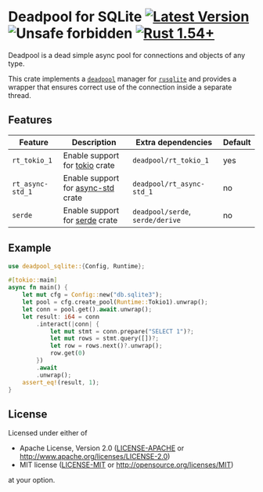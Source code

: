 # Deadpool for SQLite [![Latest Version](https://img.shields.io/crates/v/deadpool-sqlite.svg)](https://crates.io/crates/deadpool-sqlite) ![Unsafe forbidden](https://img.shields.io/badge/unsafe-forbidden-success.svg "Unsafe forbidden") [![Rust 1.54+](https://img.shields.io/badge/rustc-1.54+-lightgray.svg "Rust 1.54+")](https://blog.rust-lang.org/2021/07/29/Rust-1.54.0.html)

Deadpool is a dead simple async pool for connections and objects
of any type.

This crate implements a [`deadpool`](https://crates.io/crates/deadpool)
manager for [`rusqlite`](https://crates.io/crates/rusqlite)
and provides a wrapper that ensures correct use of the connection
inside a separate thread.

## Features

| Feature | Description | Extra dependencies | Default |
| ------- | ----------- | ------------------ | ------- |
| `rt_tokio_1` | Enable support for [tokio](https://crates.io/crates/tokio) crate | `deadpool/rt_tokio_1` | yes |
| `rt_async-std_1` | Enable support for [async-std](https://crates.io/crates/config) crate | `deadpool/rt_async-std_1` | no |
| `serde` | Enable support for [serde](https://crates.io/crates/serde) crate | `deadpool/serde`, `serde/derive` | no |

## Example

```rust
use deadpool_sqlite::{Config, Runtime};

#[tokio::main]
async fn main() {
    let mut cfg = Config::new("db.sqlite3");
    let pool = cfg.create_pool(Runtime::Tokio1).unwrap();
    let conn = pool.get().await.unwrap();
    let result: i64 = conn
        .interact(|conn| {
            let mut stmt = conn.prepare("SELECT 1")?;
            let mut rows = stmt.query([])?;
            let row = rows.next()?.unwrap();
            row.get(0)
        })
        .await
        .unwrap();
    assert_eq!(result, 1);
}
```

## License

Licensed under either of

- Apache License, Version 2.0 ([LICENSE-APACHE](LICENSE-APACHE) or <http://www.apache.org/licenses/LICENSE-2.0>)
- MIT license ([LICENSE-MIT](LICENSE-MIT) or <http://opensource.org/licenses/MIT>)

at your option.
